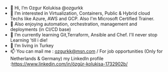- 👋 Hi, I’m Ozgur Kolukisa @ozgurkk
- 👀 I’m interested in Virtualization, Containers, Public & Hybrid cloud Techs like Azure, AWS and GCP. Also I'm Microsoft Certified Trainer.
- 👀 Also enjoying automation, orchestration, management and deployments (in CI/CD base)
- 🌱 I’m currently learning Git,Terraform, Ansible and Chef. I'll never stop Learning 'till i die!
- 💞️ I’m living in Turkey
- 📫 You can mail me : ozgurkk@msn.com / For job opportunities (Only for Netherlands & Germany) my LinkedIn profile :https://www.linkedin.com/in/özgür-kolukisa-1732902b/

<!---
ozgurkk/ozgurkk is a ✨ special ✨ repository because its `README.md` (this file) appears on your GitHub profile.
You can click the Preview link to take a look at your changes.
--->
